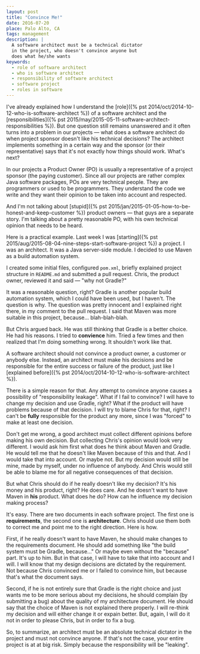 ```yaml
---
layout: post
title: "Convince Me!"
date: 2016-07-20
place: Palo Alto, CA
tags: management
description: |
  A software architect must be a technical dictator
  in the project, who doesn't convince anyone but
  does what he/she wants
keywords:
  - role of software architect
  - who is software architect
  - responsibility of software architect
  - software project
  - roles in software
---
```


I've already explained how I understand
the [role]({% pst 2014/oct/2014-10-12-who-is-software-architect %})
of a software architect and
the [responsibilities]({% pst 2015/may/2015-05-11-software-architect-responsibilities %}).
But one question still remains unanswered and it often turns into a problem
in our projects &mdash; what does a software architect do when project
sponsor doesn't like his technical decisions? The architect implements
something in a certain way and the sponsor (or their representative) says
that it's not exactly how things should work. What's next?

<!--more-->

In our projects a Product Owner (PO) is usually a representative of
a project sponsor (the paying customer). Since all our projects are rather
complex Java software packages, POs are very technical people. They
are programmers or used to be programmers. They understand the code
we write and they want their opinion to be taken into account and
respected.

And I'm not talking about [stupid]({% pst 2015/jan/2015-01-05-how-to-be-honest-and-keep-customer %})
product owners &mdash; that guys are a separate story. I'm talking about a pretty
reasonable PO, with his own technical opinion that needs to be heard.

Here is a practical example. Last week I was
[starting]({% pst 2015/aug/2015-08-04-nine-steps-start-software-project %}) a project.
I was an architect. It was a Java server-side module. I decided to use
Maven as a build automation system.

I created some initial files, configured `pom.xml`, briefly explained
project structure in `README.md` and submitted a pull request. Chris, the product
owner, reviewed it and said &mdash; "why not Gradle?"

It was a reasonable question, right? Gradle is another popular build
automation system, which I could have been used, but I haven't. The question
is why. The question was pretty innocent and I explained right there,
in my comment to the pull request. I said that Maven was more suitable in
this project, because... blah-blah-blah.

But Chris argued back. He was still thinking that Gradle is a better choice.
He had his reasons. I tried to **convience** him. Tried a few times
and then realized that I'm doing something wrong. It shouldn't work like that.

A software architect should not convince a product owner, a customer or anybody
else. Instead, an architect must make his decisions and be responsible for the
entire success or failure of the product, just like I
[explained before]({% pst 2014/oct/2014-10-12-who-is-software-architect %}).

There is a simple reason for that. Any attempt to convince anyone
causes a possibility of "responsibility leakage". What if I fail to convince?
I will have to change my decision and use Gradle, right? What if the product
will have problems because of that decision. I will try to blame Chris for that,
right? I can't be **fully** responsible for the product any more, since I was
"forced" to make at least one decision.

Don't get me wrong, a good architect must collect different opinions before
making his own decision. But collecting Chris's opinion would look very
different. I would ask him first what does he think about Maven and Gradle.
He would tell me that he doesn't like Maven because of this and that. And I
would take that into account. Or maybe not. But my decision would still be
mine, made by myself, under no influence of anybody. And Chris would still
be able to blame me for all negative consequences of that decision.

But what Chris should do if he really doesn't like my decision? It's his
money and his product, right? He does care. And he doesn't want to have
Maven in **his** product. What does he do? How can he influence my
decision making process?

It's easy. There are two documents in each software project. The first one is
**requirements**, the second one is **architecture**. Chris should use them both
to correct me and point me to the right direction. Here is how.

First, if he really doesn't want to have Maven,
he should make changes to the requirements document. He should
add something like "the build system must be Gradle, because..."
Or maybe even without the "because" part. It's up to him.
But in that case, I will have to take that into account and I will.
I will know that my design decisions are dictated by the requirement.
Not because Chris convinced me or I failed to convince him, but because
that's what the document says.

Second, if he is not entirely sure that Gradle is the right choice
and just wants me to be more serious about my decisions, he should
complain (by submitting a bug) about the quality of my architecture
document. He should say that the choice of Maven is not explained
there properly. I will re-think my decision and will either change
it or expain better. But, again, I will do it not in order to please
Chris, but in order to fix a bug.

So, to summarize, an architect must be an absolute technical dictator
in the project and must not convince anyone. If that's not the case,
your entire project is at at big risk. Simply because the responsibility
will be "leaking".

